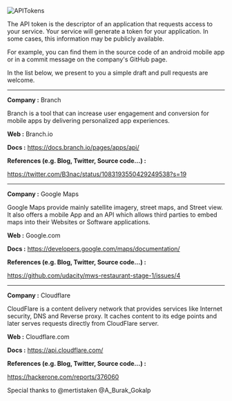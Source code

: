 ![APITokens](https://github.com/esecuritylab/apitokens-are-everywhere/blob/master/apitokenseverywhere.jpeg?raw=true)

The API token is the descriptor of an application that requests access to your service. Your service will generate a token for your application. In some cases, this information may be publicly available.

For example, you can find them in the source code of an android mobile app or in a commit message on the company's GitHub page.

In the list below, we present to you a simple draft and pull requests are welcome.

***

**Company :** Branch

Branch is a tool that can increase user engagement and conversion for mobile apps by delivering personalized app experiences.

**Web :** Branch.io

**Docs :** https://docs.branch.io/pages/apps/api/

**References (e.g. Blog, Twitter, Source code…) :**

https://twitter.com/B3nac/status/1083193550429249538?s=19

***

**Company :** Google Maps

Google Maps provide mainly satellite imagery, street maps, and Street view. It also offers a mobile App and an API which allows third parties to embed maps into their Websites or Software applications.

**Web :** Google.com

**Docs :** https://developers.google.com/maps/documentation/

**References (e.g. Blog, Twitter, Source code…) :**

https://github.com/udacity/mws-restaurant-stage-1/issues/4

***

**Company :** Cloudflare

CloudFlare is a content delivery network that provides services like Internet security, DNS and Reverse proxy. It caches content to its edge points and later serves requests directly from CloudFlare server.

**Web :** Cloudflare.com

**Docs :** https://api.cloudflare.com/

**References (e.g. Blog, Twitter, Source code…) :**

https://hackerone.com/reports/376060
 

Special thanks to @mertistaken @A_Burak_Gokalp
